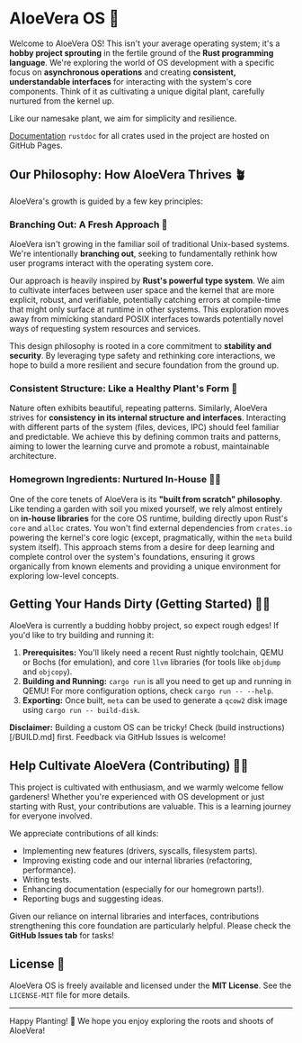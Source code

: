 # AloeVera OS 🌱

Welcome to AloeVera OS! This isn't your average operating system; it's a **hobby project sprouting** in the fertile ground of the **Rust programming language**. We're exploring the world of OS development with a specific focus on **asynchronous operations** and creating **consistent, understandable interfaces** for interacting with the system's core components. Think of it as cultivating a unique digital plant, carefully nurtured from the kernel up.

Like our namesake plant, we aim for simplicity and resilience.

[Documentation] `rustdoc` for all crates used in the project are hosted on GitHub Pages.

[Documentation]: https://corigan01.github.io/AloeVera/aloe/index.html

## Our Philosophy: How AloeVera Thrives 🪴

AloeVera's growth is guided by a few key principles:

### Branching Out: A Fresh Approach 🌿
AloeVera isn't growing in the familiar soil of traditional Unix-based systems. We're intentionally **branching out**, seeking to fundamentally rethink how user programs interact with the operating system core.

Our approach is heavily inspired by **Rust's powerful type system**. We aim to cultivate interfaces between user space and the kernel that are more explicit, robust, and verifiable, potentially catching errors at compile-time that might only surface at runtime in other systems. This exploration moves away from mimicking standard POSIX interfaces towards potentially novel ways of requesting system resources and services.

This design philosophy is rooted in a core commitment to **stability and security**. By leveraging type safety and rethinking core interactions, we hope to build a more resilient and secure foundation from the ground up.

### Consistent Structure: Like a Healthy Plant's Form 🌿
Nature often exhibits beautiful, repeating patterns. Similarly, AloeVera strives for **consistency in its internal structure and interfaces**. Interacting with different parts of the system (files, devices, IPC) should feel familiar and predictable. We achieve this by defining common traits and patterns, aiming to lower the learning curve and promote a robust, maintainable architecture.

### Homegrown Ingredients: Nurtured In-House 🧑‍🌾
One of the core tenets of AloeVera is its **"built from scratch" philosophy**. Like tending a garden with soil you mixed yourself, we rely almost entirely on **in-house libraries** for the core OS runtime, building directly upon Rust's `core` and `alloc` crates. You won't find external dependencies from `crates.io` powering the kernel's core logic (except, pragmatically, within the `meta` build system itself). This approach stems from a desire for deep learning and complete control over the system's foundations, ensuring it grows organically from known elements and providing a unique environment for exploring low-level concepts.

## Getting Your Hands Dirty (Getting Started) 🧑‍🌾

AloeVera is currently a budding hobby project, so expect rough edges! If you'd like to try building and running it:

1.  **Prerequisites:** You'll likely need a recent Rust nightly toolchain, QEMU or Bochs (for emulation), and core `llvm` libraries (for tools like `objdump` and `objcopy`).
2.  **Building and Running:** `cargo run` is all you need to get up and running in QEMU! For more configuration options, check `cargo run -- --help`.
3.  **Exporting:** Once built, `meta` can be used to generate a `qcow2` disk image using `cargo run -- build-disk`.

**Disclaimer:** Building a custom OS can be tricky! Check (build instructions)[/BUILD.md] first. Feedback via GitHub Issues is welcome!

## Help Cultivate AloeVera (Contributing) 🤝💧

This project is cultivated with enthusiasm, and we warmly welcome fellow gardeners! Whether you're experienced with OS development or just starting with Rust, your contributions are valuable. This is a learning journey for everyone involved.

We appreciate contributions of all kinds:

* Implementing new features (drivers, syscalls, filesystem parts).
* Improving existing code and our internal libraries (refactoring, performance).
* Writing tests.
* Enhancing documentation (especially for our homegrown parts!).
* Reporting bugs and suggesting ideas.

Given our reliance on internal libraries and interfaces, contributions strengthening this core foundation are particularly helpful. Please check the **GitHub Issues tab** for tasks!

## License 📜

AloeVera OS is freely available and licensed under the **MIT License**. See the `LICENSE-MIT` file for more details.

---

Happy Planting! 🌱
We hope you enjoy exploring the roots and shoots of AloeVera!

